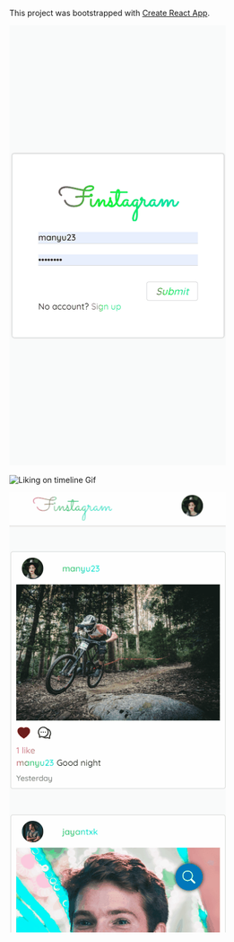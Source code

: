 This project was bootstrapped with [Create React App](https://github.com/facebook/create-react-app).

![Login Screen Gif](README_ASSETS/GIF/Login-Screen.gif)
<br/>

![Liking on timeline Gif](README_ASSETS/GIF/Liking-Timeline.gif)
<br/>

![Logout Screen](README_ASSETS/GIF/Logout-Screen.gif)
